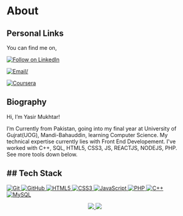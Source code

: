 <div style="padding:20px ;">
<h1 align="left">About</h1>

<h2 align="left">Personal Links</h2>

You can find me on,

<p align="left">
  <a href="https://www.linkedin.com/in/yasir-mukhtar-85b590228/"><img title="Follow on LinkedIn" src="https://img.shields.io/badge/LinkedIn-0077B5?style=for-the-badge&logo=linkedin&logoColor=white"/></a> 
  
  <a href="mailto:yasirmukhtartar@gmail.com"><img title="Email" src="https://img.shields.io/badge/Gmail-D14836?style=for-the-badge&logo=gmail&logoColor=white">/</a>

  <a href="https://www.coursera.org/user/08154c4e670d9974780df7a7b16518ae"><img title="Coursera" src="https://img.shields.io/badge/Coursera-0056D2?style=for-the-badge&logo=coursera&logoColor=fff"/></a>
  
</p>

<h2 align="left">Biography</h2>

Hi, I’m Yasir Mukhtar!

I’m Currently from Pakistan, going into my final year at University of Gujrat(UOG), Mandi-Bahauddin, learning Computer Science. My technical expertise currently lies with Front End Developement. 
I've worked with C++, SQL, HTML5, CSS3, JS, REACTJS, NODEJS, PHP. See more tools down below. 

<h2 align="left">## Tech Stack
</h2>

<p align="left">
 <a href="#">


<img alt="Git" src="https://img.shields.io/badge/git%20-%23F05033.svg?&style=for-the-badge&logo=git&logoColor=white"/>
<img alt="GitHub" src="https://img.shields.io/badge/GitHub-100000?style=for-the-badge&logo=github&logoColor=white"/>

<img alt="HTML5" src="https://img.shields.io/badge/html5%20-%23E34F26.svg?&style=for-the-badge&logo=html5&logoColor=white"/>
<img alt="CSS3" src="https://img.shields.io/badge/CSS3-1572B6?style=for-the-badge&logo=css3&logoColor=white"/>
<img alt="JavaScript" src="https://img.shields.io/badge/JavaScript-323330?style=for-the-badge&logo=javascript&logoColor=F7DF1E"/>
<img alt="PHP" src="https://img.shields.io/badge/PHP-777BB4?style=for-the-badge&logo=php&logoColor=white"/>


<img alt="C++" src="https://img.shields.io/badge/c++%20-%2300599C.svg?&style=for-the-badge&logo=c%2B%2B&ogoColor=white"/>

<img alt='MySQL' src="https://img.shields.io/badge/MySQL-00000F?style=for-the-badge&logo=mysql&logoColor=white"/>


</p>
<p align="center">
    <img src="https://github-readme-stats.vercel.app/api/top-langs/?username=Yasir-Mukthar&hide=java,html,tex&title_color=ffffff&text_color=c9cacc&icon_color=2bbc8a&bg_color=1d1f21&langs_count=3">
  <img src="https://github-readme-stats.vercel.app/api?username=Yasir-Mukthar&show_icons=true">
</p>
</div>
